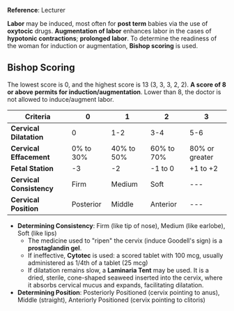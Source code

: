 **Reference**: Lecturer

**Labor** may be induced, most often for **post term** babies via the use of **oxytocic** drugs. **Augmentation of labor** enhances labor in the cases of **hypotonic contractions**; **prolonged labor**. To determine the readiness of the woman for induction or augmentation, **Bishop scoring** is used.
## Bishop Scoring
The lowest score is 0, and the highest score is 13 (3, 3, 3, 2, 2). **A score of 8 or above permits for induction/augmentation**. Lower than 8, the doctor is not allowed to induce/augment labor.

| Criteria                 | 0         | 1          | 2          | 3              |
| ------------------------ | --------- | ---------- | ---------- | -------------- |
| **Cervical Dilatation**  | 0         | 1-2        | 3-4        | 5-6            |
| **Cervical Effacement**  | 0% to 30% | 40% to 50% | 60% to 70% | 80% or greater |
| **Fetal Station**        | -3        | -2         | -1 to 0    | +1 to +2       |
| **Cervical Consistency** | Firm      | Medium     | Soft       | ---            |
| **Cervical Position**    | Posterior | Middle     | Anterior   | ---            |
- **Determining Consistency**: Firm (like tip of nose), Medium (like earlobe), Soft (like lips)
	- The medicine used to "ripen" the cervix (induce Goodell's sign) is a **prostaglandin gel**.
	- If ineffective, **Cytotec** is used: a scored tablet with 100 mcg, usually administered as 1/4th of a tablet (25 mcg)
	- If dilatation remains slow, a **Laminaria Tent** may be used. It is a dried, sterile, cone-shaped seaweed inserted into the cervix, where it absorbs cervical mucus and expands, facilitating dilatation.
- **Determining Position**: Posteriorly Positioned (cervix pointing to anus), Middle (straight), Anteriorly Positioned (cervix pointing to clitoris)
